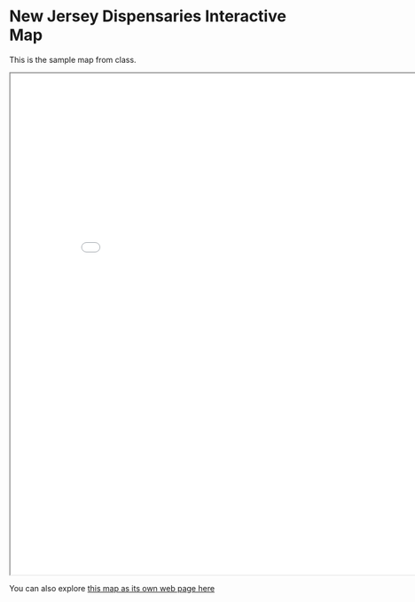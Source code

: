 # New Jersey Dispensaries Interactive Map

This is the sample map from class.

<iframe src='nj_dispensaries.html' width = '855' height = '905' ></iframe>

You can also explore [this map as its own web page here](nj_dispensaries.html)
